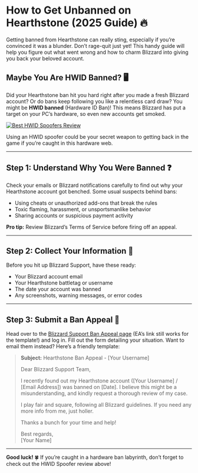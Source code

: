 # How to Get Unbanned on Hearthstone (2025 Guide) 🔥

Getting banned from Hearthstone can really sting, especially if you’re convinced it was a blunder. Don’t rage-quit just yet! This handy guide will help you figure out what went wrong and how to charm Blizzard into giving you back your beloved account.

## Maybe You Are HWID Banned? 🖥️

Did your Hearthstone ban hit you hard right after you made a fresh Blizzard account? Or do bans keep following you like a relentless card draw? You might be **HWID banned** (Hardware ID Ban)! This means Blizzard has put a target on your PC’s hardware, so even new accounts get smoked.

[![Best HWID Spoofers Review](https://img.shields.io/badge/Best%20HWID%20Spoofers-Read%20Review-brightgreen?style=for-the-badge&logo=origin)](https://hwid-spoofer.mystrikingly.com/)

Using an HWID spoofer could be your secret weapon to getting back in the game if you’re caught in this hardware web.

---

## Step 1: Understand Why You Were Banned ❓

Check your emails or Blizzard notifications carefully to find out why your Hearthstone account got benched. Some usual suspects behind bans:
- Using cheats or unauthorized add-ons that break the rules  
- Toxic flaming, harassment, or unsportsmanlike behavior  
- Sharing accounts or suspicious payment activity

**Pro tip:** Review Blizzard’s Terms of Service before firing off an appeal.

---

## Step 2: Collect Your Information 📝

Before you hit up Blizzard Support, have these ready:
- Your Blizzard account email  
- Your Hearthstone battletag or username  
- The date your account was banned  
- Any screenshots, warning messages, or error codes  

---

## Step 3: Submit a Ban Appeal 📧

Head over to the [Blizzard Support Ban Appeal page](https://help.ea.com/en/help/account/information-about-banned-or-suspended-accounts/) (EA’s link still works for the template!) and log in. Fill out the form detailing your situation. Want to email them instead? Here’s a friendly template:

> **Subject:** Hearthstone Ban Appeal - [Your Username]  
>  
> Dear Blizzard Support Team,  
>  
> I recently found out my Hearthstone account ([Your Username] / [Email Address]) was banned on [Date]. I believe this might be a misunderstanding, and kindly request a thorough review of my case.  
>  
> I play fair and square, following all Blizzard guidelines. If you need any more info from me, just holler.  
>  
> Thanks a bunch for your time and help!  
>  
> Best regards,  
> [Your Name]  

---

**Good luck!** 🍀 If you’re caught in a hardware ban labyrinth, don’t forget to check out the HWID Spoofer review above!